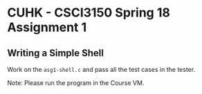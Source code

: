 # CUHK - CSCI3150 Spring 18 Assignment 1

## Writing a Simple Shell

Work on the `asg1-shell.c` and pass all the test cases in the tester.

Note: Please run the program in the Course VM.
